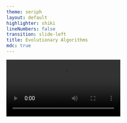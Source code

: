 ```yaml
---
theme: seriph
layout: default
highlighter: shiki
lineNumbers: false
transition: slide-left
title: Evolutionary Algorithms
mdc: true
---
```


<Titler title="Case study: Silver Isotopes" page="6"/>

<video controls class="h-[80%] rounded-[10px]">
      <source src="/radioactivity.MOV">
</video>
